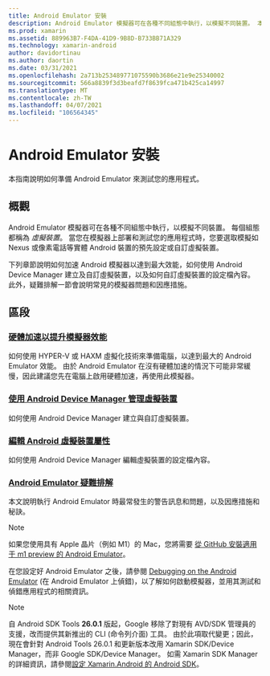 ```yaml
---
title: Android Emulator 安裝
description: Android Emulator 模擬器可在各種不同組態中執行，以模擬不同裝置。 本指南說明如何準備 Android Emulator 來測試您的應用程式。
ms.prod: xamarin
ms.assetid: 889963B7-F4DA-41D9-9B8D-B733BB71A329
ms.technology: xamarin-android
author: davidortinau
ms.author: daortin
ms.date: 03/31/2021
ms.openlocfilehash: 2a713b253489771075590b3686e21e9e25340002
ms.sourcegitcommit: 566a8839f3d3beafd7f8639fca471b425ca14997
ms.translationtype: MT
ms.contentlocale: zh-TW
ms.lasthandoff: 04/07/2021
ms.locfileid: "106564345"
---
```

# <a name="android-emulator-setup"></a>Android Emulator 安裝

本指南說明如何準備 Android Emulator 來測試您的應用程式。

## <a name="overview"></a>概觀

Android Emulator 模擬器可在各種不同組態中執行，以模擬不同裝置。 每個組態都稱為 _虛擬裝置_。 當您在模擬器上部署和測試您的應用程式時，您要選取模擬如 Nexus 或像素電話等實體 Android 裝置的預先設定或自訂虛擬裝置。

下列章節說明如何加速 Android 模擬器以達到最大效能，如何使用 Android Device Manager 建立及自訂虛擬裝置，以及如何自訂虛擬裝置的設定檔內容。 此外，疑難排解一節會說明常見的模擬器問題和因應措施。

## <a name="sections"></a>區段

### <a name="hardware-acceleration-for-emulator-performance"></a>[硬體加速以提升模擬器效能](~/android/get-started/installation/android-emulator/hardware-acceleration.md)

如何使用 HYPER-V 或 HAXM 虛擬化技術來準備電腦，以達到最大的 Android Emulator 效能。 由於 Android Emulator 在沒有硬體加速的情況下可能非常緩慢，因此建議您先在電腦上啟用硬體加速，再使用此模擬器。

### <a name="managing-virtual-devices-with-the-android-device-manager"></a>[使用 Android Device Manager 管理虛擬裝置](~/android/get-started/installation/android-emulator/device-manager.md)

如何使用 Android Device Manager 建立與自訂虛擬裝置。

### <a name="editing-android-virtual-device-properties"></a>[編輯 Android 虛擬裝置屬性](~/android/get-started/installation/android-emulator/device-properties.md)

如何使用 Android Device Manager 編輯虛擬裝置的設定檔內容。

### <a name="android-emulator-troubleshooting"></a>[Android Emulator 疑難排解](~/android/get-started/installation/android-emulator/troubleshooting.md)

本文說明執行 Android Emulator 時最常發生的警告訊息和問題，以及因應措施和秘訣。

> [!NOTE]
> 如果您使用具有 Apple 晶片（例如 M1）的 Mac，您將需要 [從 GitHub 安裝適用于 m1 preview 的 Android Emulator](https://github.com/google/android-emulator-m1-preview/releases)。

在您設定好 Android Emulator 之後，請參閱 [Debugging on the Android Emulator](~/android/deploy-test/debugging/debug-on-emulator.md) (在 Android Emulator 上偵錯)，以了解如何啟動模擬器，並用其測試和偵錯應用程式的相關資訊。

> [!NOTE]
> 自 Android SDK Tools **26.0.1** 版起，Google 移除了對現有 AVD/SDK 管理員的支援，改而提供其新推出的 CLI (命令列介面) 工具。 由於此項取代變更；因此，現在會針對 Android Tools 26.0.1 和更新版本改用 Xamarin SDK/Device Manager，而非 Google SDK/Device Manager。 如需 Xamarin SDK Manager 的詳細資訊，請參閱[設定 Xamarin.Android 的 Android SDK](~/android/get-started/installation/android-sdk.md)。
